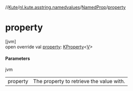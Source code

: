 //[Kute](../../../index.md)/[nl.kute.asstring.namedvalues](../index.md)/[NamedProp](index.md)/[property](property.md)

# property

[jvm]\
open override val [property](property.md): [KProperty](https://kotlinlang.org/api/latest/jvm/stdlib/kotlin.reflect/-k-property/index.html)&lt;[V](index.md)&gt;

#### Parameters

jvm

| | |
|---|---|
| property | The property to retrieve the value with. |
